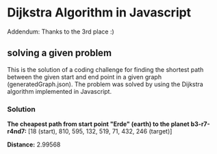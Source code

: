 # Dijkstra Algorithm in Javascript 

Addendum: Thanks to the 3rd place :)

## solving a given problem

This is the solution of a coding challenge for finding the shortest path between the given start and end point in a given graph (generatedGraph.json).
The problem was solved by using the Dijkstra algorithm implemented in Javascript.


### Solution

**The cheapest path from start point "Erde" (earth) to the planet b3-r7-r4nd7:**
[18 (start), 810, 595, 132, 519, 71, 432, 246 (target)]

**Distance:** 2.99568
